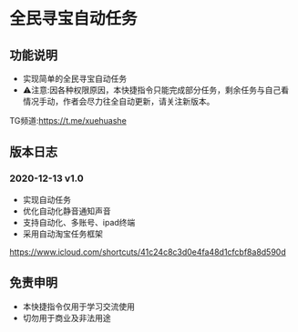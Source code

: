 # 全民寻宝自动任务

## 功能说明

- 实现简单的全民寻宝自动任务
- ⚠️注意:因各种权限原因，本快捷指令只能完成部分任务，剩余任务与自己看情况手动，作者会尽力往全自动更新，请关注新版本。

TG频道:https://t.me/xuehuashe

## 版本日志

### 2020-12-13 v1.0
- 实现自动任务
- 优化自动化静音通知声音
- 支持自动化、多账号、ipad终端
- 采用自动淘宝任务框架

https://www.icloud.com/shortcuts/41c24c8c3d0e4fa48d1cfcbf8a8d590d

## 免责申明
- 本快捷指令仅用于学习交流使用
- 切勿用于商业及非法用途
